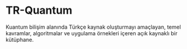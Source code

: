 # TR-Quantum
Kuantum bilişim alanında Türkçe kaynak oluşturmayı amaçlayan, temel kavramlar, algoritmalar ve uygulama örnekleri içeren açık kaynaklı bir kütüphane.
